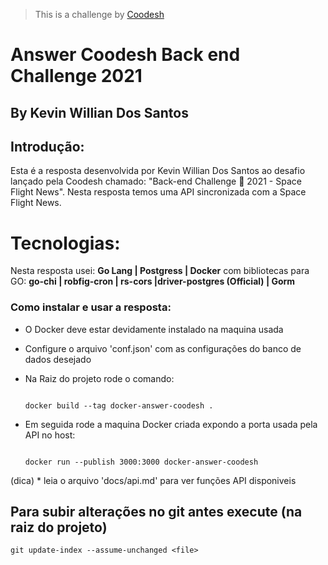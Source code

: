  >  This is a challenge by [Coodesh](https://coodesh.com/)

# Answer Coodesh Back end Challenge 2021
## By Kevin Willian Dos Santos

## Introdução:

Esta é a resposta desenvolvida por Kevin Willian Dos Santos ao desafio lançado pela Coodesh chamado: "Back-end Challenge 🏅 2021 - Space Flight News". Nesta resposta temos uma API sincronizada com a Space Flight News.

# Tecnologias:

Nesta resposta usei: **Go Lang | Postgress | Docker** com bibliotecas para GO: **go-chi | robfig-cron | rs-cors |driver-postgres (Official) | Gorm**


### Como instalar e usar a resposta:

 * O Docker deve estar devidamente instalado na maquina usada

 * Configure o arquivo 'conf.json' com as configurações do banco de dados desejado

 * Na Raiz do projeto rode o comando:
    ```

    docker build --tag docker-answer-coodesh .

    ```
 * Em seguida rode a maquina Docker criada expondo a porta usada pela API no host:

    ```

    docker run --publish 3000:3000 docker-answer-coodesh

    ```

 (dica) * leia o arquivo 'docs/api.md' para ver funções API disponiveis

 ## Para subir alterações no git antes execute (na raiz do projeto)


    git update-index --assume-unchanged <file>

